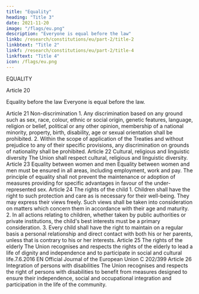 ```yaml
---
title: "Equality"
heading: "Title 3"
date: 2021-11-20
image: "/flags/eu.png"
description: "Everyone is equal before the law"
linkb: /research/constitutions/eu/part-2/title-2
linkbtext: "Title 2"
linkf: /research/constitutions/eu/part-2/title-4
linkftext: "Title 4"
icon: /flags/eu.png
---
```



EQUALITY

Article 20

Equality before the law
Everyone is equal before the law.


Article 21
Non-discrimination
1.
Any discrimination based on any ground such as sex, race, colour, ethnic or social origin,
genetic features, language, religion or belief, political or any other opinion, membership of a national
minority, property, birth, disability, age or sexual orientation shall be prohibited.
2.
Within the scope of application of the Treaties and without prejudice to any of their specific
provisions, any discrimination on grounds of nationality shall be prohibited.
Article 22
Cultural, religious and linguistic diversity
The Union shall respect cultural, religious and linguistic diversity.
Article 23
Equality between women and men
Equality between women and men must be ensured in all areas, including employment, work
and pay.
The principle of equality shall not prevent the maintenance or adoption of measures providing for
specific advantages in favour of the under-represented sex.
Article 24
The rights of the child
1.
Children shall have the right to such protection and care as is necessary for their well-being.
They may express their views freely. Such views shall be taken into consideration on matters which
concern them in accordance with their age and maturity.
2.
In all actions relating to children, whether taken by public authorities or private institutions, the
child's best interests must be a primary consideration.
3.
Every child shall have the right to maintain on a regular basis a personal relationship and direct
contact with both his or her parents, unless that is contrary to his or her interests.
Article 25
The rights of the elderly
The Union recognises and respects the rights of the elderly to lead a life of dignity and independence
and to participate in social and cultural life.7.6.2016
EN
Official Journal of the European Union
C 202/399
Article 26
Integration of persons with disabilities
The Union recognises and respects the right of persons with disabilities to benefit from measures
designed to ensure their independence, social and occupational integration and participation in the
life of the community.

